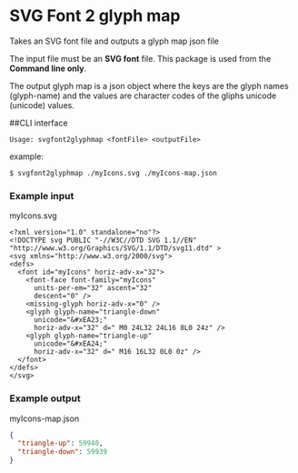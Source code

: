 # SVG Font 2 glyph map

Takes an SVG font file and outputs a glyph map json file


The input file must be an __SVG font__ file. This package is used from the __Command line only__.

The output glyph map is a json object where the keys are the glyph names (glyph-name) and the values are character codes of the gliphs unicode (unicode) values.

##CLI interface

```
Usage: svgfont2glyphmap <fontFile> <outputFile>
```

example:

```
$ svgfont2glyphmap ./myIcons.svg ./myIcons-map.json
```


### Example input

myIcons.svg

```SVG
<?xml version="1.0" standalone="no"?>
<!DOCTYPE svg PUBLIC "-//W3C//DTD SVG 1.1//EN" "http://www.w3.org/Graphics/SVG/1.1/DTD/svg11.dtd" >
<svg xmlns="http://www.w3.org/2000/svg">
<defs>
  <font id="myIcons" horiz-adv-x="32">
    <font-face font-family="myIcons"
      units-per-em="32" ascent="32"
      descent="0" />
    <missing-glyph horiz-adv-x="0" />
    <glyph glyph-name="triangle-down"
      unicode="&#xEA23;"
      horiz-adv-x="32" d=" M0 24L32 24L16 8L0 24z" />
    <glyph glyph-name="triangle-up"
      unicode="&#xEA24;"
      horiz-adv-x="32" d=" M16 16L32 0L0 0z" />
  </font>
</defs>
</svg>
```

### Example output

myIcons-map.json

```JSON
{
  "triangle-up": 59940,
  "triangle-down": 59939
}
```
